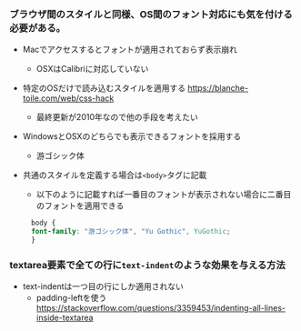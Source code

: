 ### ブラウザ間のスタイルと同様、OS間のフォント対応にも気を付ける必要がある。
- Macでアクセスするとフォントが適用されておらず表示崩れ
  - OSXはCalibriに対応していない


- 特定のOSだけで読み込むスタイルを適用する
  https://blanche-toile.com/web/css-hack
  - 最終更新が2010年なので他の手段を考えたい
- WindowsとOSXのどちらでも表示できるフォントを採用する
  - 游ゴシック体

- 共通のスタイルを定義する場合は`<body>`タグに記載
  - 以下のように記載すれば一番目のフォントが表示されない場合に二番目のフォントを適用できる
  ```css
    body {
    font-family: "游ゴシック体", "Yu Gothic", YuGothic;
    }
  ```

### textarea要素で全ての行に`text-indent`のような効果を与える方法
- text-indentは一つ目の行にしか適用されない
  - padding-leftを使う  
  https://stackoverflow.com/questions/3359453/indenting-all-lines-inside-textarea